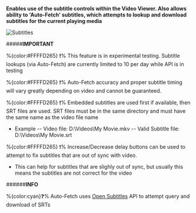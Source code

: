 **Enables use of the subtitle controls within the Video Viewer. Also allows ability to 'Auto-Fetch' subtitles, which attempts to lookup and download subtitles for the current playing media** 

 ![Subtitles]([CURRENTFOLDER]/Resources/Docs/Images/Subtitles_Control.png)

#####__IMPORTANT__

%{color:#FFFFD265} ❗% This feature is in experimental testing. Subtitle lookups (via Auto-Fetch) are currently limited to 10 per day while API is in testing

%{color:#FFFFD265} ❗% Auto-Fetch accuracy and proper subtitle timing will vary greatly depending on video and cannot be guaranteed. 

%{color:#FFFFD265} ❗% Embedded subtitles are used first if available, then SRT files are used. SRT files must be in the same directory and must have the same name as the video file name

+ Example -- Video file: D:\Videos\My Movie.mkv -- Valid Subtitle file: D:\Videos\My Movie.srt

%{color:#FFFFD265} ❗% Increase/Decrease delay buttons can be used to attempt to fix subtitles that are out of sync with video. 

+ This can help for subtitles that are slighly out of sync, but usually this means the subtitles are not correct for the video

######__INFO__

%{color:cyan}❓% Auto-Fetch uses [Open Subtitles](https://www.opensubtitles.org) API to attempt query and download of SRTs



